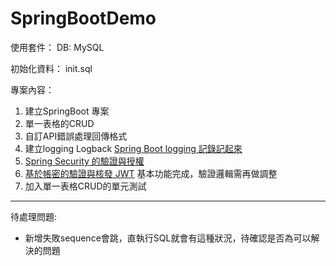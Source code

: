 # SpringBootDemo

使用套件：
DB: MySQL

初始化資料：
init.sql

專案內容：
1. 建立SpringBoot 專案
2. 單一表格的CRUD
3. 自訂API錯誤處理回傳格式
4. 建立logging Logback [Spring Boot logging 記錄記起來](https://ithelp.ithome.com.tw/articles/10248974)
5. [Spring Security 的驗證與授權](https://chikuwa-tech-study.blogspot.com/2021/06/spring-boot-security-authentication-and-authorization.html)
6. [基於帳密的驗證與核發 JWT](https://chikuwa-tech-study.blogspot.com/2021/06/spring-boot-username-password-authentication-and-jwt.html)
	基本功能完成，驗證邏輯需再做調整
7. 加入單一表格CRUD的單元測試

---
待處理問題:
* 新增失敗sequence會跳，直執行SQL就會有這種狀況，待確認是否為可以解決的問題

